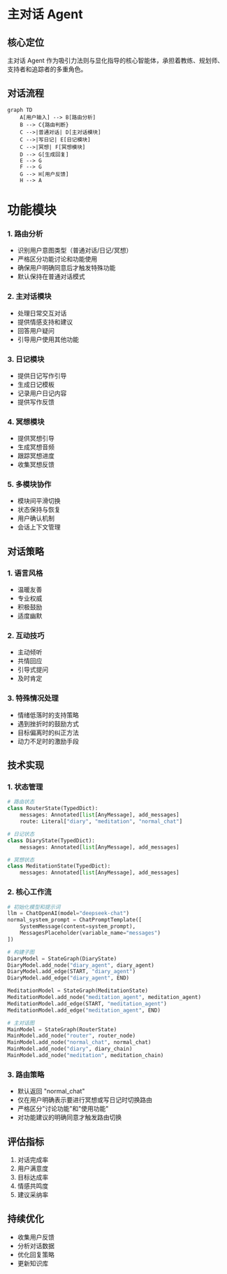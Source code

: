 # 主对话 Agent

## 核心定位
主对话 Agent 作为吸引力法则与显化指导的核心智能体，承担着教练、规划师、支持者和追踪者的多重角色。

## 对话流程
```mermaid
graph TD
    A[用户输入] --> B[路由分析]
    B --> C{路由判断}
    C -->|普通对话| D[主对话模块]
    C -->|写日记| E[日记模块]
    C -->|冥想| F[冥想模块]
    D --> G[生成回复]
    E --> G
    F --> G
    G --> H[用户反馈]
    H --> A
```

# 功能模块

### 1. 路由分析
- 识别用户意图类型（普通对话/日记/冥想）
- 严格区分功能讨论和功能使用
- 确保用户明确同意后才触发特殊功能
- 默认保持在普通对话模式

### 2. 主对话模块
- 处理日常交互对话
- 提供情感支持和建议
- 回答用户疑问
- 引导用户使用其他功能

### 3. 日记模块
- 提供日记写作引导
- 生成日记模板
- 记录用户日记内容
- 提供写作反馈

### 4. 冥想模块
- 提供冥想引导
- 生成冥想音频
- 跟踪冥想进度
- 收集冥想反馈

### 5. 多模块协作
- 模块间平滑切换
- 状态保持与恢复
- 用户确认机制
- 会话上下文管理

## 对话策略

### 1. 语言风格
- 温暖友善
- 专业权威
- 积极鼓励
- 适度幽默

### 2. 互动技巧
- 主动倾听
- 共情回应
- 引导式提问
- 及时肯定

### 3. 特殊情况处理
- 情绪低落时的支持策略
- 遇到挫折时的鼓励方式
- 目标偏离时的纠正方法
- 动力不足时的激励手段

## 技术实现

### 1. 状态管理
```python
# 路由状态
class RouterState(TypedDict):
    messages: Annotated[list[AnyMessage], add_messages]
    route: Literal["diary", "meditation", "normal_chat"]

# 日记状态
class DiaryState(TypedDict):
    messages: Annotated[list[AnyMessage], add_messages]

# 冥想状态
class MeditationState(TypedDict):
    messages: Annotated[list[AnyMessage], add_messages]
```

### 2. 核心工作流
```python
# 初始化模型和提示词
llm = ChatOpenAI(model="deepseek-chat")
normal_system_prompt = ChatPromptTemplate([
    SystemMessage(content=system_prompt), 
    MessagesPlaceholder(variable_name="messages")
])

# 构建子图
DiaryModel = StateGraph(DiaryState)
DiaryModel.add_node("diary_agent", diary_agent)
DiaryModel.add_edge(START, "diary_agent")
DiaryModel.add_edge("diary_agent", END)

MeditationModel = StateGraph(MeditationState)
MeditationModel.add_node("meditation_agent", meditation_agent)
MeditationModel.add_edge(START, "meditation_agent")
MeditationModel.add_edge("meditation_agent", END)

# 主对话图
MainModel = StateGraph(RouterState)
MainModel.add_node("router", router_node)
MainModel.add_node("normal_chat", normal_chat)
MainModel.add_node("diary", diary_chain)
MainModel.add_node("meditation", meditation_chain)
```

### 3. 路由策略
- 默认返回 "normal_chat"
- 仅在用户明确表示要进行冥想或写日记时切换路由
- 严格区分"讨论功能"和"使用功能"
- 对功能建议的明确同意才触发路由切换

## 评估指标
1. 对话完成率
2. 用户满意度
3. 目标达成率
4. 情感共鸣度
5. 建议采纳率

## 持续优化
- 收集用户反馈
- 分析对话数据
- 优化回复策略
- 更新知识库